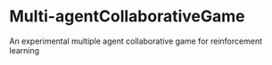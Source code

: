 # Multi-agentCollaborativeGame
An experimental multiple agent collaborative game for reinforcement learning
